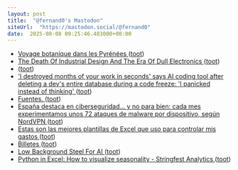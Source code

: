 ```yaml
---
layout: post
title:  "@fernand0's Mastodon"
siteUrl:  "https://mastodon.social/@fernand0"
date:  2025-08-08 09:25:46.483000+00:00
---
```

*  [Voyage botanique dans les Pyrénées ](https://www.tela-botanica.org/2025/07/voyage-botanique-dans-les-pyrenees) ([toot](https://mastodon.social/@fernand0/114992424319429730))
*  [The Death Of Industrial Design And The Era Of Dull Electronics ](https://hackaday.com/2025/07/23/the-death-of-industrial-design-and-the-era-of-dull-electronics) ([toot](https://mastodon.social/@fernand0/114992195635891831))
*  [ ](https://mamot.fr/@jesgar) ([toot](https://mastodon.social/@fernand0/114991569686563801))
*  ['I destroyed months of your work in seconds' says AI coding tool after deleting a dev's entire database during a code freeze: 'I panicked instead of thinking' ](https://www.pcgamer.com/software/ai/i-destroyed-months-of-your-work-in-seconds-says-ai-coding-tool-after-deleting-a-devs-entire-database-during-a-code-freeze-i-panicked-instead-of-thinking) ([toot](https://mastodon.social/@fernand0/114990634292468214))
*  [Fuentes. ](https://avecesunafoto.wordpress.com/2025/08/07/fuentes-2) ([toot](https://mastodon.social/@fernand0/114988721476847712))
*  [España destaca en ciberseguridad… y no para bien: cada mes experimentamos unos 72 ataques de malware por dispositivo, según NordVPN ](https://www.genbeta.com/seguridad/espana-destaca-ciberseguridad-no-para-bien-cada-mes-experimentamos-unos-72-ataques-malware-dispositivo-nordvp) ([toot](https://mastodon.social/@fernand0/114988680821853061))
*  [Estas son las mejores plantillas de Excel que uso para controlar mis gastos ](https://www.genbeta.com/ofimatica/estas-mejores-plantillas-excel-que-uso-para-controlar-mis-gasto) ([toot](https://mastodon.social/@fernand0/114988397035776538))
*  [Billetes ](https://www.flickr.com/photos/fernand0/54678099715) ([toot](https://mastodon.social/@fernand0/114988277599587309))
*  [Low Background Steel For AI  ](https://lowbackgroundsteel.ai/) ([toot](https://mastodon.social/@fernand0/114988186231742098))
*  [Python in Excel: How to visualize seasonality - Stringfest Analytics ](https://stringfestanalytics.com/python-in-excel-how-to-visualize-seasonality) ([toot](https://mastodon.social/@fernand0/114987983669065278))
